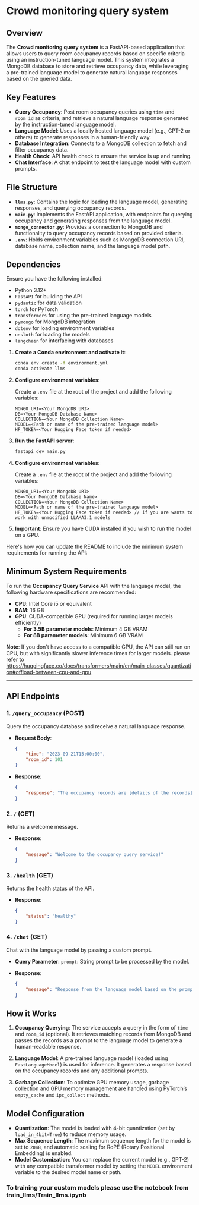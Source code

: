 # Crowd monitoring query system

## Overview

The **Crowd monitoring query system** is a FastAPI-based application that allows users to query room occupancy records based on specific criteria using an instruction-tuned language model. This system integrates a MongoDB database to store and retrieve occupancy data, while leveraging a pre-trained language model to generate natural language responses based on the queried data.

## Key Features

- **Query Occupancy**: Post room occupancy queries using `time` and `room_id` as criteria, and retrieve a natural language response generated by the instruction-tuned language model.
- **Language Model**: Uses a locally hosted language model (e.g., GPT-2 or others) to generate responses in a human-friendly way.
- **Database Integration**: Connects to a MongoDB collection to fetch and filter occupancy data.
- **Health Check**: API health check to ensure the service is up and running.
- **Chat Interface**: A chat endpoint to test the language model with custom prompts.

## File Structure

- **`llms.py`**: Contains the logic for loading the language model, generating responses, and querying occupancy records.
- **`main.py`**: Implements the FastAPI application, with endpoints for querying occupancy and generating responses from the language model.
- **`mongo_connector.py`**: Provides a connection to MongoDB and functionality to query occupancy records based on provided criteria.
- **`.env`**: Holds environment variables such as MongoDB connection URI, database name, collection name, and the language model path.
  
## Dependencies

Ensure you have the following installed:
- Python 3.12+
- `FastAPI` for building the API
- `pydantic` for data validation
- `torch` for PyTorch
- `transformers` for using the pre-trained language models
- `pymongo` for MongoDB integration
- `dotenv` for loading environment variables
- `unsloth` for loading the models
- `langchain` for interfacing with databases

1. **Create a Conda environment and activate it**:

   ```bash
   conda env create -f environment.yml
   conda activate llms
   ```

2. **Configure environment variables**:

   Create a `.env` file at the root of the project and add the following variables:

   ```
   MONGO_URI=<Your MongoDB URI>
   DB=<Your MongoDB Database Name>
   COLLECTION=<Your MongoDB Collection Name>
   MODEL=<Path or name of the pre-trained language model>
   HF_TOKEN=<Your Hugging Face token if needed>
   ```

3. **Run the FastAPI server**:

   ```bash
   fastapi dev main.py
   ```

4. **Configure environment variables**:

   Create a `.env` file at the root of the project and add the following variables:

   ```
   MONGO_URI=<Your MongoDB URI>
   DB=<Your MongoDB Database Name>
   COLLECTION=<Your MongoDB Collection Name>
   MODEL=<Path or name of the pre-trained language model>
   HF_TOKEN=<Your Hugging Face token if needed> // if you are wants to work with unmodified LLAMA3.1 models
   ```

5. **Important**: Ensure you have CUDA installed if you wish to run the model on a GPU.

Here's how you can update the README to include the minimum system requirements for running the API:

## Minimum System Requirements

To run the **Occupancy Query Service** API with the language model, the following hardware specifications are recommended:

- **CPU**: Intel Core i5 or equivalent
- **RAM**: 16 GB
- **GPU**: CUDA-compatible GPU (required for running larger models efficiently)
  - **For 3.5B parameter models**: Minimum 4 GB VRAM
  - **For 8B parameter models**: Minimum 6 GB VRAM

**Note**: If you don't have access to a compatible GPU, the API can still run on CPU, but with significantly slower inference times for larger models. 
please refer to https://huggingface.co/docs/transformers/main/en/main_classes/quantization#offload-between-cpu-and-gpu

---

## API Endpoints

### 1. `/query_occupancy` (POST)
Query the occupancy database and receive a natural language response.

- **Request Body**:
  ```json
  {
      "time": "2023-09-21T15:00:00",
      "room_id": 101
  }
  ```

- **Response**:
  ```json
  {
      "response": "The occupancy records are [details of the records]."
  }
  ```

### 2. `/` (GET)
Returns a welcome message.

- **Response**:
  ```json
  {
      "message": "Welcome to the occupancy query service!"
  }
  ```

### 3. `/health` (GET)
Returns the health status of the API.

- **Response**:
  ```json
  {
      "status": "healthy"
  }
  ```

### 4. `/chat` (GET)
Chat with the language model by passing a custom prompt.

- **Query Parameter**:
  `prompt`: String prompt to be processed by the model.

- **Response**:
  ```json
  {
      "message": "Response from the language model based on the prompt."
  }
  ```

## How it Works

1. **Occupancy Querying**: The service accepts a query in the form of `time` and `room_id` (optional). It retrieves matching records from MongoDB and passes the records as a prompt to the language model to generate a human-readable response.
   
2. **Language Model**: A pre-trained language model (loaded using `FastLanguageModel`) is used for inference. It generates a response based on the occupancy records and any additional prompts.

3. **Garbage Collection**: To optimize GPU memory usage, garbage collection and GPU memory management are handled using PyTorch’s `empty_cache` and `ipc_collect` methods.

## Model Configuration

- **Quantization**: The model is loaded with 4-bit quantization (set by `load_in_4bit=True`) to reduce memory usage.
- **Max Sequence Length**: The maximum sequence length for the model is set to `2048`, and automatic scaling for RoPE (Rotary Positional Embedding) is enabled.
- **Model Customization**: You can replace the current model (e.g., GPT-2) with any compatible transformer model by setting the `MODEL` environment variable to the desired model name or path.


### To training your custom models please use the notebook from train_llms/Train_llms.ipynb